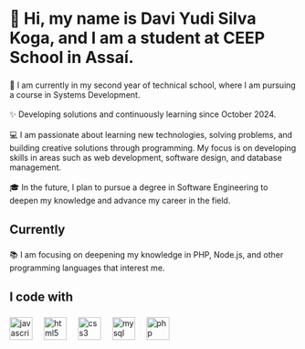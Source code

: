 <h1 align="left">👋 Hi, my name is Davi Yudi Silva Koga, and I am a student at CEEP School in Assaí.</h1>

###

<p align="left">📖 I am currently in my second year of technical school, where I am pursuing a course in Systems Development.  <br><br>✨ Developing solutions and continuously learning since October 2024.<br><br>💻 I am passionate about learning new technologies, solving problems, and building creative solutions through programming. My focus is on developing skills in areas such as web development, software design, and database management.  <br><br>🎓 In the future, I plan to pursue a degree in Software Engineering to deepen my knowledge and advance my career in the field.</p>

###

<h2 align="left">Currently</h2>

###

<p align="left">📚 I am focusing on deepening my knowledge in PHP, Node.js, and other programming languages that interest me.</p>

###

<h2 align="left">I code with</h2>

###

<div align="left">
  <img src="https://cdn.jsdelivr.net/gh/devicons/devicon/icons/javascript/javascript-original.svg" height="40" alt="javascript logo"  />
  <img width="12" />
  <img src="https://cdn.jsdelivr.net/gh/devicons/devicon/icons/html5/html5-original.svg" height="40" alt="html5 logo"  />
  <img width="12" />
  <img src="https://cdn.jsdelivr.net/gh/devicons/devicon/icons/css3/css3-original.svg" height="40" alt="css3 logo"  />
  <img width="12" />
  <img src="https://cdn.jsdelivr.net/gh/devicons/devicon/icons/mysql/mysql-original.svg" height="40" alt="mysql logo"  />
  <img width="12" />
  <img src="https://cdn.jsdelivr.net/gh/devicons/devicon/icons/php/php-original.svg" height="40" alt="php logo"  />
</div>

###
